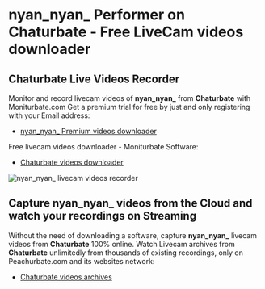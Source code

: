 # nyan_nyan_ Performer on Chaturbate - Free LiveCam videos downloader

## Chaturbate Live Videos Recorder

Monitor and record livecam videos of **nyan_nyan_** from **Chaturbate** with Moniturbate.com
Get a premium trial for free by just and only registering with your Email address:
* [nyan_nyan_ Premium videos downloader](https://moniturbate.com/request-demo-licence-key.html)

Free livecam videos downloader - Moniturbate Software:
* [Chaturbate videos downloader](https://moniturbate.com/moniturbate-download-software.html)

![nyan_nyan_ livecam videos recorder](https://peachurnet.com/templates/moniturbate-software.png)


## Capture nyan_nyan_ videos from the Cloud and watch your recordings on Streaming

Without the need of downloading a software, capture **nyan_nyan_** livecam videos from **Chaturbate** 100% online.
Watch Livecam archives from **Chaturbate** unlimitedly from thousands of existing recordings, only on Peachurbate.com and its websites network:
* [Chaturbate videos archives](https://peachurnet.com/)